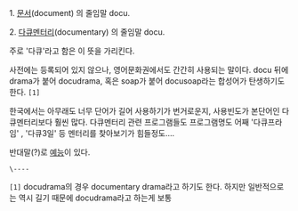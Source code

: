 1\. [문서](%EB%AC%B8%EC%84%9C.md)(document) 의 줄임말 docu.

2\. [다큐멘터리](%EB%8B%A4%ED%81%90%EB%A9%98%ED%84%B0%EB%A6%AC.md)(documentary)
의 줄임말 docu.

주로 '다큐'라고 함은 이 뜻을 가리킨다.  

사전에는 등록되어 있지 않으나, 영어문화권에서도 간간히 사용되는 말이다. docu 뒤에 drama가 붙어 docudrama, 혹은 soap가
붙어 docusoap라는 합성어가 탄생하기도 한다. `[1]`

한국에서는 아무래도 너무 단어가 길어 사용하기가 번거로운지, 사용빈도가 본단어인 다큐멘터리보다 훨씬 많다. 다큐멘터리 관련 프로그램들도
프로그램명도 어째 '다큐프라임' , '다큐3일' 등 멘터리를 찾아보기가 힘들정도….  

반대말(?)로 [예능](%EC%98%88%EB%8A%A5.md)이 있다.

`\----`

`[1]` docudrama의 경우 documentary drama라고 하기도 한다. 하지만 일반적으로는 역시 길기 때문에
docudrama라고 하는게 보통

